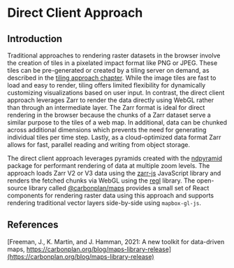 # Direct Client Approach

## Introduction

Traditional approaches to rendering raster datasets in the browser involve the creation of tiles in a pixelated impact format like PNG or JPEG. These tiles can be pre-generated or created by a tiling server on demand, as described in the [tiling approach chapter](tiling.md). While the image tiles are fast to load and easy to render, tiling offers limited flexibility for dynamically customizing visualizations based on user input. In contrast, the direct client approach leverages Zarr to render the data directly using WebGL rather than through an intermediate layer. The Zarr format is ideal for direct rendering in the browser because the chunks of a Zarr dataset serve a similar purpose to the tiles of a web map. In additional, data can be chunked across additional dimensions which prevents the need for generating individual tiles per time step. Lastly, as a cloud-optimized data format Zarr allows for fast, parallel reading and writing from object storage.

The direct client approach leverages pyramids created with the [ndpyramid](https://github.com/carbonplan/ndpyramid) package for performant rendering of data at multiple zoom levels. The approach loads Zarr V2 or V3 data using the [zarr-js](https://github.com/freeman-lab/zarr-js) JavaScript library and renders the fetched chunks via WebGL using the [regl](https://github.com/regl-project/regl) library. The open-source library called [@carbonplan/maps](https://github.com/carbonplan/maps) provides a small set of React components for rendering raster data using this approach and supports rendering traditional vector layers side-by-side using `mapbox-gl-js`. 

## References

[Freeman, J., K. Martin, and J. Hamman, 2021: A new toolkit for data-driven maps, https://carbonplan.org/blog/maps-library-release](https://carbonplan.org/blog/maps-library-release)

